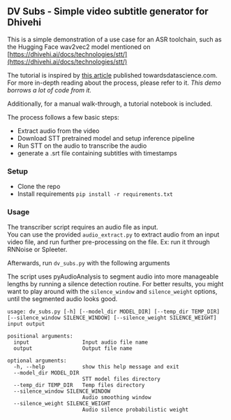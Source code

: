 ## DV Subs - Simple video subtitle generator for Dhivehi

This is a simple demonstration of a use case for an ASR toolchain,
such as the Hugging Face wav2vec2 model mentioned on
[https://dhivehi.ai/docs/technologies/stt/](https://dhivehi.ai/docs/technologies/stt/)

The tutorial is inspired by [this article](https://towardsdatascience.com/generating-subtitles-automatically-using-mozilla-deepspeech-562c633936a7)
published towardsdatascience.com. For more in-depth reading about 
the process, please refer to it. *This demo borrows a lot of code from it.*

Additionally, for a manual walk-through, a tutorial notebook
is included.

The process follows a few basic steps:
 * Extract audio from the video
 * Download STT pretrained model and setup inference pipeline
 * Run STT on the audio to transcribe the audio
 * generate a .srt file containing subtitles with timestamps

### Setup

* Clone the repo
* Install requirements `pip install -r requirements.txt`

### Usage

The transcriber script requires an audio file as input.  
You can use the provided `audio_extract.py` to extract
audio from an input video file, and run further pre-processing
on the file. Ex: run it through RNNoise or Spleeter.

Afterwards, run `dv_subs.py` with the following arguments

The script uses pyAudioAnalysis to segment audio into more 
manageable lengths by running a silence detection routine. For
better results, you might want to play around with the
`silence_window` and `silence_weight` options, until the 
segmented audio looks good.

```shell
usage: dv_subs.py [-h] [--model_dir MODEL_DIR] [--temp_dir TEMP_DIR] [--silence_window SILENCE_WINDOW] [--silence_weight SILENCE_WEIGHT] input output

positional arguments:
  input                 Input audio file name
  output                Output file name

optional arguments:
  -h, --help            show this help message and exit
  --model_dir MODEL_DIR
                        STT model files directory
  --temp_dir TEMP_DIR   Temp files directory
  --silence_window SILENCE_WINDOW
                        Audio smoothing window
  --silence_weight SILENCE_WEIGHT
                        Audio silence probabilistic weight

```

